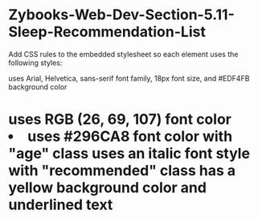 # Zybooks-Web-Dev-Section-5.11-Sleep-Recommendation-List
Add CSS rules to the embedded stylesheet so each element uses the following styles:

<body> uses Arial, Helvetica, sans-serif font family, 18px font size, and #EDF4FB background color
<h1> uses RGB (26, 69, 107) font color
<li> uses #296CA8 font color
<span> with "age" class uses an italic font style
<span> with "recommended" class has a yellow background color and underlined text
